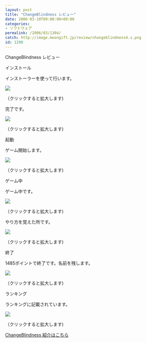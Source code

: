 ```yaml
---
layout: post
title: "ChangeBlindness レビュー"
date: 2006-03-10T09:00:00+09:00
categories:
- ソフトウェア
permalink: /2006/03/1304/
catch: http://image.moongift.jp/review/changeblindness4.s.png
id: 1298
---
```

ChangeBlindness レビュー  
<!--more-->

インストール

  

インストーラーを使って行います。

  

[![](http://image.moongift.jp/review/changeblindness1.s.png)](http://image.moongift.jp/review/changeblindness1.png)  
  
（クリックすると拡大します)

  

完了です。

  

[![](http://image.moongift.jp/review/changeblindness2.s.png)](http://image.moongift.jp/review/changeblindness2.png)  
  
（クリックすると拡大します)

  

起動

  

ゲーム開始します。

  

[![](http://image.moongift.jp/review/changeblindness3.s.png)](http://image.moongift.jp/review/changeblindness3.png)  
  
（クリックすると拡大します)

  

ゲーム中

  

ゲーム中です。

  

[![](http://image.moongift.jp/review/changeblindness4.s.png)](http://image.moongift.jp/review/changeblindness4.png)  
  
（クリックすると拡大します)

  

やり方を覚えた所です。

  

[![](http://image.moongift.jp/review/changeblindness5.s.png)](http://image.moongift.jp/review/changeblindness5.png)  
  
（クリックすると拡大します)

  

終了

  

1485ポイントで終了です。名前を残します。

  

[![](http://image.moongift.jp/review/changeblindness6.s.png)](http://image.moongift.jp/review/changeblindness6.png)  
  
（クリックすると拡大します)

  

ランキング

  

ランキングに記載されています。

  

[![](http://image.moongift.jp/review/changeblindness7.s.png)](http://image.moongift.jp/review/changeblindness7.png)  
  
（クリックすると拡大します)

  

[ChangeBlindness 紹介はこちら](http://oss.moongift.jp/intro/i-1296.html)

